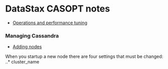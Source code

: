 # DataStax CASOPT notes
* [Operations and performance tuning](https://academy.datastax.com/courses/ds210-operations-and-performance-tuning)

### Managing Cassandra
* [Adding nodes](https://academy.datastax.com/courses/ds210-operations-and-performance-tuning/managing-cassandra-managing-cassandra-and-adding)

When you startup a new node there are four settings that must be changed:
..* cluster_name
